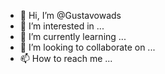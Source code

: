 - 👋 Hi, I’m @Gustavowads
- 👀 I’m interested in ...
- 🌱 I’m currently learning ...
- 💞️ I’m looking to collaborate on ...
- 📫 How to reach me ...

<!---
Gustavowads/Gustavowads is a ✨ special ✨ repository because its `README.md` (this file) appears on your GitHub profile.
You can click the Preview link to take a look at your changes.
--->
